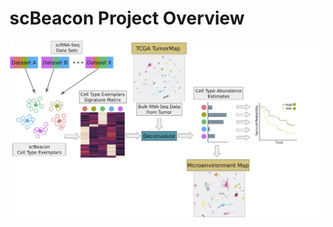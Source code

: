 # scBeacon Project Overview
![alt text](https://github.com/Biancaxue/scBeacon/blob/main/project_pipeline.jpg?raw=true)
